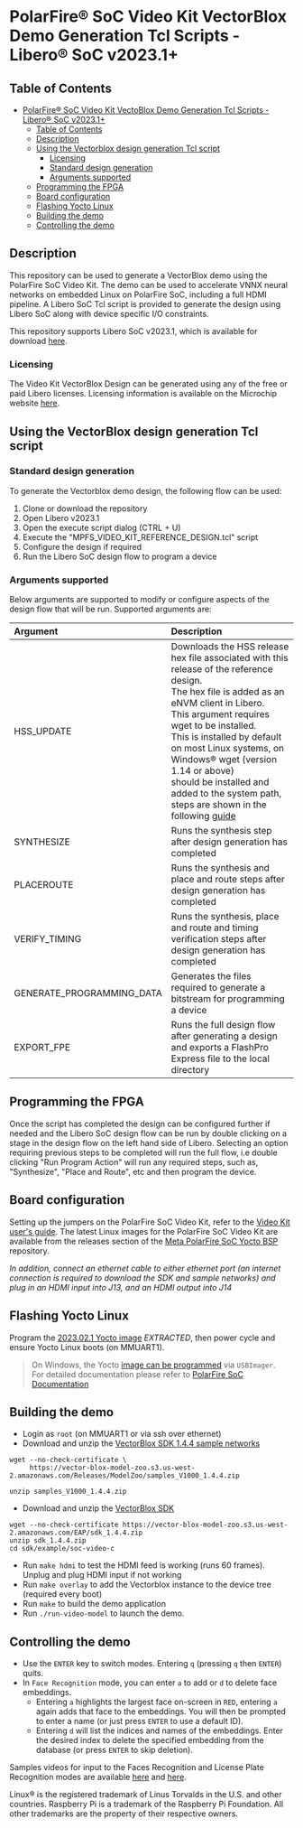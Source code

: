 # PolarFire&reg; SoC Video Kit VectorBlox Demo Generation Tcl Scripts - Libero&reg; SoC v2023.1+

## Table of Contents

- [PolarFire&reg; SoC Video Kit VectoBlox Demo Generation Tcl Scripts - Libero&reg; SoC v2023.1+](#polarfire-soc-video-kit-vectorblox-demo-generation-tcl-scripts---libero-soc-v20231)
  - [Table of Contents](#table-of-contents)
  - [Description](#description)
  - [Using the Vectorblox design generation Tcl script](#using-the-reference-design-generation-tcl-script)
    - [Licensing](#licensing)
    - [Standard design generation](#standard-design-generation)
    - [Arguments supported](#arguments-supported)
  - [Programming the FPGA](#programming-the-fpga)
  - [Board configuration](#board-configuration)
  - [Flashing Yocto Linux](#flashing-yocto-linux)
  - [Building the demo](#demo-building)
  - [Controlling the demo](#demo-controlling)

<a name="description"></a>
## Description

This repository can be used to generate a VectorBlox demo using the PolarFire SoC Video Kit. The demo can be used to accelerate VNNX neural networks on embedded Linux on PolarFire SoC, including a full HDMI pipeline. A Libero SoC Tcl script is provided to generate the design using Libero SoC along with device specific I/O constraints.

This repository supports Libero SoC v2023.1, which is available for download [here](https://www.microsemi.com/product-directory/design-resources/1750-libero-soc#downloads).

<a name="licensing"></a>
### Licensing

The Video Kit VectorBlox Design can be generated using any of the free or paid Libero licenses. Licensing information is available on the Microchip website [here](https://www.microchip.com/en-us/products/fpgas-and-plds/fpga-and-soc-design-tools/fpga/licensing).

<a name="using-the-vectorblox-design-generation-tcl-script"></a>
## Using the VectorBlox design generation Tcl script

<a name="standard-design-generation"></a>
### Standard design generation

To generate the Vectorblox demo design, the following flow can be used:

1. Clone or download the repository
2. Open Libero v2023.1
3. Open the execute script dialog (CTRL + U)
4. Execute the "MPFS_VIDEO_KIT_REFERENCE_DESIGN.tcl" script
5. Configure the design if required
6. Run the Libero SoC design flow to program a device

<a name="arguments-supported"></a>
### Arguments supported

Below arguments are supported to modify or configure aspects of the design flow that will be run. Supported arguments are:

| Argument                  | Description                                                                                                                                |
| :------------------------ | :------------------------------------------------------------------------------------------------------------------------------------------|
| HSS_UPDATE                | Downloads the HSS release hex file associated with this release of the reference design. <br>The hex file is added as an eNVM client in Libero. <br>This argument requires wget to be installed. <br>This is installed by default on most Linux systems, on Windows® wget (version 1.14 or above) <br>should be installed and added to the system path, steps are shown in the following [guide](https://www.addictivetips.com/windows-tips/install-and-use-wget-in-windows-10/) |
| SYNTHESIZE                | Runs the synthesis step after design generation has completed                                                         |
| PLACEROUTE                | Runs the synthesis and place and route steps after design generation has completed                                    |
| VERIFY_TIMING             | Runs the synthesis, place and route and timing verification steps after design generation has completed               |
| GENERATE_PROGRAMMING_DATA | Generates the files required to generate a bitstream for programming a device                                         |
| EXPORT_FPE                | Runs the full design flow after generating a design and exports a FlashPro Express file to the local directory                              |

<a name="programming-the-fpga"></a>
## Programming the FPGA

Once the script has completed the design can be configured further if needed and the Libero SoC design flow can be run by double clicking on a stage in the design flow on the left hand side of Libero. Selecting an option requiring previous steps to be completed will run the full flow, i.e double clicking "Run Program Action" will run any required steps, such as, "Synthesize", "Place and Route", etc and then program the device.

<a name="board-configuration"></a>
## Board configuration

Setting up the jumpers on the PolarFire SoC Video Kit, refer to the [Video Kit user's guide](https://mi-v-ecosystem.github.io/redirects/boards-mpfs-sev-kit-sev-kit-user-guide).
The latest Linux images for the PolarFire SoC Video Kit are available from the releases section of the [Meta PolarFire SoC Yocto BSP](https://mi-v-ecosystem.github.io/redirects/releases-meta-polarfire-soc-yocto-bsp) repository.

*In addition, connect an ethernet cable to either ethernet port (an internet connection is required to download the SDK and sample networks) and plug in an HDMI input into J13, and an HDMI output into J14*

<a name="flashing-yocto-linux"></a>
## Flashing Yocto Linux

Program the [2023.02.1 Yocto image](https://github.com/polarfire-soc/meta-polarfire-soc-yocto-bsp/releases/download/v2023.02.1/core-image-minimal-dev-mpfs-video-kit-20230328105837.rootfs.wic.gz) *EXTRACTED*, then power cycle and ensure Yocto Linux boots (on MMUART1).

> On Windows, the Yocto [image can be programmed](https://github.com/polarfire-soc/polarfire-soc-documentation/blob/master/reference-designs-fpga-and-development-kits/updating-mpfs-kit.md#programming-a-linux-image) via `USBImager`.  
> For detailed documentation please refer to [PolarFire SoC Documentation](https://github.com/polarfire-soc/polarfire-soc-documentation)

<a name="demo-building"></a>
## Building the demo

- Login as `root` (on MMUART1 or via ssh over ethernet)
- Download and unzip the [VectorBlox SDK 1.4.4 sample networks](https://vector-blox-model-zoo.s3.us-west-2.amazonaws.com/Releases/ModelZoo/samples_V1000_1.4.4.zip)    

```
wget --no-check-certificate \
     https://vector-blox-model-zoo.s3.us-west-2.amazonaws.com/Releases/ModelZoo/samples_V1000_1.4.4.zip

unzip samples_V1000_1.4.4.zip
```

- Download and unzip the [VectorBlox SDK](https://vector-blox-model-zoo.s3.us-west-2.amazonaws.com/EAP/sdk_1.4.4.zip)    

```
wget --no-check-certificate https://vector-blox-model-zoo.s3.us-west-2.amazonaws.com/EAP/sdk_1.4.4.zip
unzip sdk_1.4.4.zip
cd sdk/example/soc-video-c
```
- Run `make hdmi` to test the HDMI feed is working (runs 60 frames). Unplug and plug HDMI input if not working 
- Run `make overlay` to add the Vectorblox instance to the device tree (required every boot)
- Run `make` to build the demo application
- Run `./run-video-model` to launch the demo.


<a name="demo-controlling"></a>
## Controlling the demo

- Use the `ENTER` key to switch modes. Entering `q` (pressing `q` then `ENTER`) quits.
- In `Face Recognition` mode, you can enter `a` to add or `d` to delete face embeddings.
    - Entering `a` highlights the largest face on-screen in `RED`, entering `a` again adds that face to the embeddings. You will then be prompted to enter a name (or just press `ENTER` to use a default ID).
    - Entering `d` will list the indices and names of the embeddings. Enter the desired index to delete the specified embedding from the database (or press `ENTER` to skip deletion).


Samples videos for input to the Faces Recognition and License Plate Recognition modes are available [here](https://vector-blox-model-zoo.s3.us-west-2.amazonaws.com/Releases/SampleFaces.mp4) and [here](https://vector-blox-model-zoo.s3.us-west-2.amazonaws.com/Releases/SamplePlates.mp4).


Linux® is the registered trademark of Linus Torvalds in the U.S. and other countries.
Raspberry Pi is a trademark of the Raspberry Pi Foundation.
All other trademarks are the property of their respective owners.
